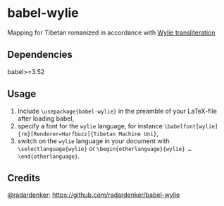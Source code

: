 # babel-wylie

Mapping for Tibetan romanized in accordance with [Wylie transliteration](https://en.wikipedia.org/wiki/Wylie_transliteration)

## Dependencies

babel>=3.52

## Usage

1. Include `\usepackage{babel-wylie}` in the preamble of your LaTeX-file after loading babel,
2. specify a font for the `wylie` language, for instance `\babelfont[wylie]{rm}[Renderer=Harfbuzz]{Tibetan Machine Uni}`,
3. switch on the `wylie` language in your document with `\selectlanguage{wylie}` or `\begin{otherlanguage}{wylie} … \end{otherlanguage}`.

## Credits

[@radardenker](https://github.com/radardenker/): <https://github.com/radardenker/babel-wylie>
